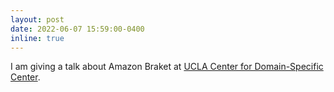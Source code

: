 ```yaml
---
layout: post
date: 2022-06-07 15:59:00-0400
inline: true
---
```


I am giving a talk about Amazon Braket at [UCLA Center for Domain-Specific Center](https://cdsc.ucla.edu/).
